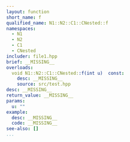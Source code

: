 ```yaml
---
layout: function
short_name: f
qualified_name: N1::N2::C1::CNested::f
namespaces:
  - N1
  - N2
  - C1
  - CNested
includer: file1.hpp
brief: __MISSING__
overloads:
  void N1::N2::C1::CNested::f(int u)  const:
    desc: __MISSING__
    source: src/test.hpp
desc: __MISSING__
return_value: __MISSING__
params:
  u: ""
example:
  desc: __MISSING__
  code: __MISSING__
see-also: []
...
```

